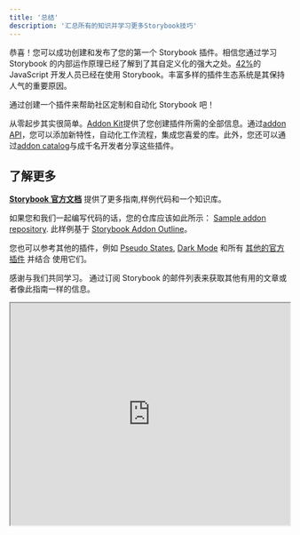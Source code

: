 ```yaml
---
title: '总结'
description: '汇总所有的知识并学习更多Storybook技巧'
---
```


恭喜！您可以成功创建和发布了您的第一个 Storybook 插件。相信您通过学习 Storybook 的内部运作原理已经了解到了其自定义化的强大之处。[42%](https://2020.stateofjs.com/en-us/technologies/testing/testing_experience_ranking/)的 JavaScript 开发人员已经在使用 Storybook。丰富多样的插件生态系统是其保持人气的重要原因。

通过创建一个插件来帮助社区定制和自动化 Storybook 吧！

从零起步其实很简单。[Addon Kit](https://github.com/storybookjs/addon-kit)提供了您创建插件所需的全部信息。通过[addon API](https://storybook.js.org/docs/react/addons/addons-api)，您可以添加新特性，自动化工作流程，集成您喜爱的库。此外，您还可以通过[addon catalog](https://storybook.js.org/addons)与成千名开发者分享这些插件。

## 了解更多

[**Storybook 官方文档**](https://storybook.js.org/docs/vue/get-started/introduction) 提供了更多指南,样例代码和一个知识库。

如果您和我们一起编写代码的话，您的仓库应该如此所示： [Sample addon repository](http://github.com/chromaui/learnstorybook-addon-code). 此样例基于 [Storybook Addon Outline](https://github.com/chromaui/storybook-addon-outline)。

您也可以参考其他的插件，例如 [Pseudo States](https://github.com/chromaui/storybook-addon-pseudo-states), [Dark Mode](https://github.com/hipstersmoothie/storybook-dark-mode) 和所有 [其他的官方插件](https://github.com/storybookjs/storybook/tree/next/addons) 并结合 使用它们。

感谢与我们共同学习。 通过订阅 Storybook 的邮件列表来获取其他有用的文章或者像此指南一样的信息。

<iframe style="height:400px;width:100%;max-width:800px;margin:0px auto;" src="https://upscri.be/d42fc0?as_embed"></iframe>
